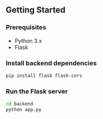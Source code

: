 ## Getting Started

### Prerequisites

- Python 3.x
- Flask

### Install backend dependencies

```bash
pip install flask flask-cors
```

### Run the Flask server
```bash
cd backend
python app.py
```
